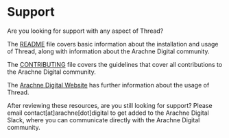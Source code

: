 # Support

Are you looking for support with any aspect of Thread?

The [README](README.md) file covers basic information about the installation and usage of Thread, along with information about the Arachne Digital community.

The [CONTRIBUTING](https://github.com/arachne-threat-intel/community/blob/main/CONTRIBUTING.md) file covers the guidelines that cover all contributions to the Arachne Digital community.

The [Arachne Digital Website](https://arachne.digital/thread) has further information about the usage of Thread.

After reviewing these resources, are you still looking for support? Please email contact[at]arachne[dot]digital to get added to the Arachne Digital Slack, where you can communicate directly with the Arachne Digital community.

